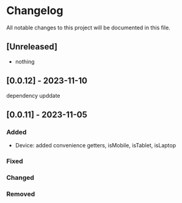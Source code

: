 # Changelog

All notable changes to this project will be documented in this file.


## [Unreleased]
- nothing

## [0.0.12] - 2023-11-10

dependency upddate

## [0.0.11] - 2023-11-05

### Added

- Device: added convenience getters, isMobile, isTablet, isLaptop

### Fixed

### Changed

### Removed